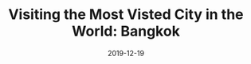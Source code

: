 ---
title: "Visiting the Most Visted City in the World: Bangkok"
date: "2019-12-19"
path: "/blog/most-visited-city-bangkok"
excerpt: ""
tags: ["Itinerary", "Christmas", "City"]
continent: ["Asia"]
country: ["Thailand"]
city: ["Bangkok"]
featuredImage: "../../../images/Ireland/Ireland_59.jpg"
---